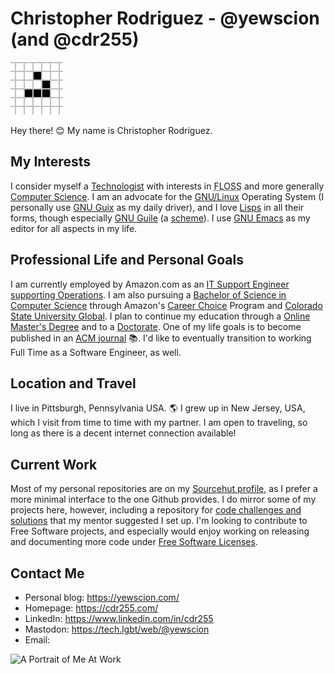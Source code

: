 # Christopher Rodriguez - @yewscion (and @cdr255)

![A Glider from the Game of Life](https://github.com/yewscion/yewscion/blob/trunk/assets/glider.gif)

Hey there! 😊 My name is Christopher Rodriguez. 

## My Interests

I consider myself a [Technologist][tchn] with interests in <abbr
title="Free/Libre and Open Source Software">FLOSS</abbr> and more generally
[Computer Science][cmsc]. I am an advocate for the [GNU/Linux][intr] Operating
System (I personally use [GNU Guix][guix] as my daily driver), and I love
[Lisps][lisp] in all their forms, though especially [GNU Guile][guil] (a
[scheme][schm]). I use [GNU Emacs][emcs] as my editor for all aspects in my
life.

## Professional Life and Personal Goals

I am currently employed by Amazon.com as an [IT Support Engineer supporting
Operations][amzn]. I am also pursuing a [Bachelor of Science in Computer
Science][bscs] through Amazon's [Career Choice][carr] Program and [Colorado
State University Global][csug]. I plan to continue my education through a
[Online Master's Degree][omsc] and to a [Doctorate][phdc]. One of my life goals
is to become published in an [ACM journal][acmj] 📚. I'd like to eventually
transition to working Full Time as a Software Engineer, as well.

## Location and Travel

I live in Pittsburgh, Pennsylvania USA. 🌎 I grew up in New Jersey, USA, which I
visit from time to time with my partner. I am open to traveling, so long as
there is a decent internet connection available!

## Current Work

Most of my personal repositories are on my [Sourcehut profile][srht], as I
prefer a more minimal interface to the one Github provides. I do mirror some of
my projects here, however, including a repository for [code challenges and
solutions][code] that my mentor suggested I set up. I'm looking to contribute to
Free Software projects, and especially would enjoy working on releasing and
documenting more code under [Free Software Licenses][fsfl].

## Contact Me
- Personal blog: https://yewscion.com/
- Homepage: https://cdr255.com/
- LinkedIn: https://www.linkedin.com/in/cdr255
- Mastodon: https://tech.lgbt/web/@yewscion
- Email: <a href="javascript:location='mailto:\u0063\u0064\u0072\u0032\u0035\u0035\u0040\u0067\u006d\u0061\u0069\u006c\u002e\u0063\u006f\u006d';void 0"><script type="text/javascript">document.write('\u0063\u0064\u0072\u0032\u0035\u0035\u0040\u0067\u006d\u0061\u0069\u006c\u002e\u0063\u006f\u006d')</script></a>

![A Portrait of Me At Work](https://github.com/yewscion/yewscion/blob/trunk/portrait.jpg)

[acmj]: https://www.acm.org/publications/journals
[amzn]: https://www.aboutamazon.com/what-we-do/delivery-logistics
[bscs]: https://learn.csuglobal.edu/bs-computer-science
[carr]: https://www.aboutamazon.com/news/workplace/career-choice
[cmsc]: https://en.wikipedia.org/wiki/Computer_science
[code]: https://github.com/yewscion/codechallenge-solutions
[csug]: https://csuglobal.edu/
[emcs]: https://www.gnu.org/software/emacs/
[fsfl]: https://www.gnu.org/licenses/license-list.en.html
[guil]: https://www.gnu.org/software/guile/
[guix]: https://guix.gnu.org/
[intr]: https://www.youtube.com/watch?v=QlD9UBTcSW4
[lisp]: http://landoflisp.com/
[omsc]: https://omscs.gatech.edu/
[phdc]: https://www.youtube.com/watch?v=Ijwwgm1H5wY
[schm]: https://stackoverflow.com/a/5372482
[srht]: https://git.sr.ht/~yewscion/
[tchn]: https://www.curioustechnologist.com/what-is-a-technologist/

<!---
yewscion/yewscion is a ✨ special ✨ repository because its `README.md` (this file) appears on your GitHub profile.
You can click the Preview link to take a look at your changes.
--->
